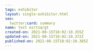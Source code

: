 ```yaml
---
tags: exhibitor
layout: single-exhibitor.html
seo:
  twitter:card: summary
name: test ezrtzqrgt
created-on: 2021-08-15T18:02:10.355Z
updated-on: 2021-08-15T18:02:10.372Z
published-on: 2021-08-15T18:02:10.385Z
---
```

